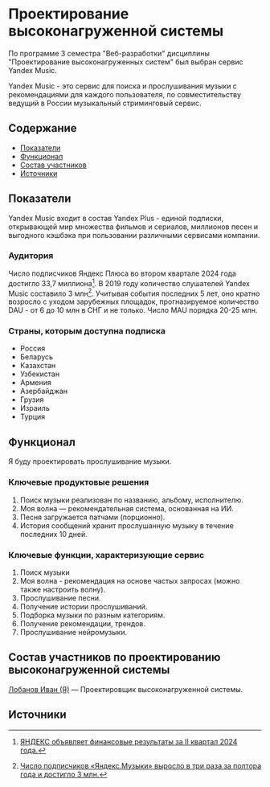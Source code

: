 # Проектирование высоконагруженной системы
По программе 3 семестра "Веб-разработки" дисциплины "Проектирование высоконагруженных систем" был выбран сервис Yandex Music. 

Yandex Music - это сервис для поиска и прослушивания музыки с рекомендациями для каждого пользователя, по совместительству ведущий в России музыкальный стриминговый сервис.

## Содержание
- [Показатели](#показатели)
- [Функционал](#функционал)
- [Состав участников](#состав-участников-по-проектированию-высоконагруженной-системы)
- [Источники](#источники)

## Показатели
Yandex Music входит в состав Yandex Plus - единой подписки, открывающей мир множества фильмов и сериалов, миллионов песен и выгодного кэшбэка при пользовании различными сервисами компании. 

### Аудитория 
Число подписчиков Яндекс Плюса во втором квартале 2024 года достигло 33,7 миллиона[^1]. В 2019 году количество слушателей Yandex Music составило 3 млн[^2]. Учитывая события последних 5 лет, оно кратно возросло с уходом зарубежных площадок, прогназируемое количество DAU - от 6 до 10 млн в СНГ и не только. Число MAU порядка 20-25 млн. 

### Страны, которым доступна подписка
+ Россия 
+ Беларусь 
+ Казахстан 
+ Узбекистан 
+ Армения 
+ Азербайджан 
+ Грузия 
+ Израиль 
+ Турция

## Функционал
Я буду проектировать прослушивание музыки.

### Ключевые продуктовые решения
1) Поиск музыки реализован по названию, альбому, исполнителю.
2) Моя волна — рекомендательная система, основанная на ИИ.
3) Песня загружается патчами (порционно).
4) История сообщений хранит прослушанную музыку в течение последних 10 дней.

### Ключевые функции, характеризующие сервис
1) Поиск музыки
2) Моя волна - рекомендация на основе частых запросах (можно также настроить волну).
3) Прослушивание песни.
4) Получение истории прослушиваний.
5) Подборка музыки по разным категориям.
6) Получение рекомендации, трендов.
7) Прослушивание нейромузыки.


## Состав участников по проектированию высоконагруженной системы
[Лобанов Иван (Я)](https://t.me/cantylv) — Проектировщик высоконагруженной системы.

## Источники
[^1]: [ЯНДЕКС объявляет финансовые результаты за II квартал 2024 года.](https://ir.yandex.ru/financial-releases?year=2024&report=q2)

[^2]: [Число подписчиков «Яндекс.Музыки» выросло в три раза за полтора года и достигло 3 млн.](https://vc.ru/media/96460-chislo-podpischikov-yandeksmuzyki-vyroslo-v-tri-raza-za-poltora-goda-i-dostiglo-3-mln)